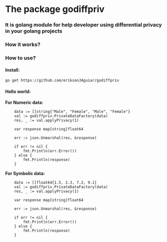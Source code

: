 # The package godiffpriv
### It is golang module for help developer using differential privacy in your golang projects


### How it works?



### How to use?

#### Install:
`
go get https://github.com/eriksonJAguiar/godiffpriv
`

#### Hello world:

**For Numeric data:**

```	
	data := []string{"Male", "Female", "Male", "Female"}
	val := godiffpriv.PrivateDataFactory(data)
	res, _ := val.applyPrivacy(1)

	var response map[string]float64

	err := json.Unmarshal(res, &response)

	if err != nil {
		fmt.Println(err.Error())
	} else {
		fmt.Println(response)
	}
```

**For Symbolic data:**

```
  	data := []float64{1.5, 2.3, 7.2, 9.1}
	val := godiffpriv.PrivateDataFactory(data)
	res, _ := val.applyPrivacy(1)

	var response map[string]float64

	err := json.Unmarshal(res, &response)

	if err != nil {
		fmt.Println(err.Error())
	} else {
		fmt.Println(response)
	}
```



